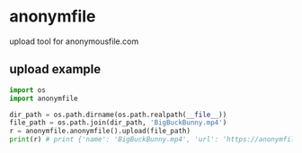 # anonymfile
upload tool for anonymousfile.com

## upload example
```python
import os
import anonymfile

dir_path = os.path.dirname(os.path.realpath(__file__))
file_path = os.path.join(dir_path, 'BigBuckBunny.mp4')
r = anonymfile.anonymfile().upload(file_path)
print(r) # print {'name': 'BigBuckBunny.mp4', 'url': 'https://anonymfile.com/6N0jd'}
```
